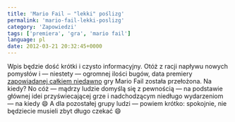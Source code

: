 ```yaml
---
title: 'Mario Fail — "lekki" poślizg'
permalink: 'mario-fail-lekki-poslizg'
category: 'Zapowiedzi'
tags: ['premiera', 'gra', 'mario fail']
language: pl
date: 2012-03-21 20:32:45+0000
---
```


Wpis będzie dość krótki i czysto informacyjny. Otóż z racji napływu nowych pomysłów i — niestety — ogromnej ilości bugów, data premiery [zapowiadanej całkiem niedawno](/blog/kolejna-gra-mario-fail/ "Kolejna gra – Mario Fail") gry Mario Fail została przełożona. Na kiedy? No cóż — mądrzy ludzie domyślą się z pewnością — na podstawie głównej idei przyświecającej grze i nadchodzącym niedługo wydarzeniom — na kiedy 😄 A dla pozostałej grupy ludzi — powiem krótko: spokojnie, nie będziecie musieli zbyt długo czekać 😄

